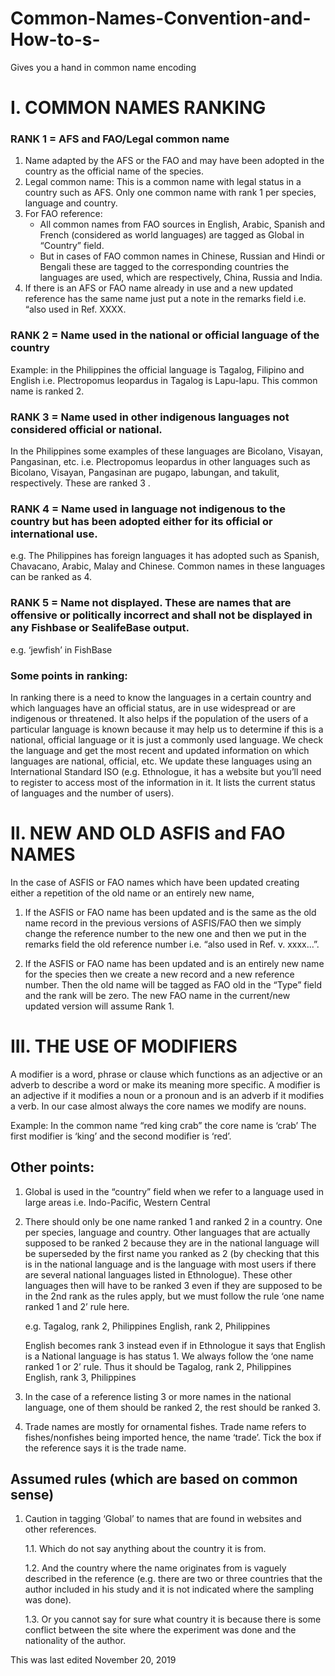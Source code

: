# Common-Names-Convention-and-How-to-s-
Gives you a hand in common name encoding

# I. COMMON NAMES RANKING

### RANK 1 = AFS and FAO/Legal common name

1. Name adapted by the AFS or the FAO and may have been adopted in the country as the official name of the species. 
2. Legal common name: This is a common name with legal status in a country such as AFS. Only one common name with rank 1 
   per species, language and country. 
3. For FAO reference:
   * All common names from FAO sources in English, Arabic, Spanish and French (considered as world languages) are tagged 
     as Global in “Country” field. 
   * But in cases of FAO common names in Chinese, Russian and Hindi or Bengali these are tagged to the corresponding 
     countries the languages are used, which are respectively, China, Russia and India.
4. If there is an AFS or FAO name already in use and a new updated reference has the same name just put a note in the 
   remarks field   i.e. “also used in Ref. XXXX.


### RANK 2 = Name used in the national or official language of the country
   Example: in the Philippines the official language is Tagalog, Filipino and English 
   i.e. Plectropomus leopardus  in Tagalog is Lapu-lapu. This common name is ranked 2.


### RANK 3 = Name used in other indigenous languages not considered official or national. 
   In the Philippines some examples of these languages are Bicolano, Visayan, Pangasinan, etc. 
   i.e. Plectropomus leopardus in other languages such as Bicolano, Visayan, Pangasinan are pugapo, labungan, and takulit, 
        respectively. These are ranked 3 . 

### RANK 4 = Name used in language not indigenous to the country but has been adopted either for its official or international use. 
   e.g. The Philippines has foreign languages it has adopted such as Spanish, Chavacano, Arabic, Malay and Chinese. Common 
        names in these languages can be ranked as 4. 

### RANK 5 = Name not displayed. These are names that are offensive or politically incorrect and shall not be displayed in any Fishbase or SealifeBase output.  
   e.g. ‘jewfish’ in FishBase



### Some points in ranking:

     
In ranking there is a need to know the languages in a certain country and which languages have an official status,
are in use widespread or are indigenous or threatened. It also helps if the population of the users of a particular language is known because it may help us to determine if this is a national, official language or it is just a commonly used language. We check the language and get the most recent and updated information on which languages are national, official, etc. We update these languages using an International Standard ISO (e.g.  Ethnologue, it has a website but you’ll need to register to access most of the information in it. It lists the current status of languages and the number of users). 


# II. NEW AND OLD ASFIS and FAO NAMES

In the case of ASFIS or FAO names which have been updated creating either a repetition of the old name or an entirely new name, 

1. If the ASFIS or FAO name has been updated and is the same as the old name record in the previous versions of ASFIS/FAO 
   then we simply change the reference number to the new one and then we put in the remarks field the old reference number 
   i.e. “also used in Ref. v. xxxx...”. 

2. If the ASFIS or FAO name has been updated and is an entirely new name for the species then we create a new record and a 
   new reference number.
   Then the old name will be tagged as FAO old in the “Type” field and the rank will be zero.   The new FAO name in the 
   current/new updated version will assume Rank 1. 



# III. THE USE OF MODIFIERS

   A modifier is a word, phrase or clause which functions as an adjective or an adverb to describe a word or make its meaning more specific. A modifier is an adjective if it modifies a noun or a pronoun and is an adverb if it modifies a verb. In our case almost always the core names we modify are nouns. 

Example:   In the common name “red king crab” the core name is ‘crab’
The first modifier is ‘king’ and the second modifier is ‘red’.

## Other points: 
1. Global is used in the “country” field when we refer to a language used in large areas 
   i.e.  Indo-Pacific, Western Central 

2. There should only be one name ranked 1 and ranked 2 in a country. One per species, language and country. Other 
   languages that are actually supposed to be ranked 2 because they are in the national language will be superseded by the 
   first name you ranked as 2 (by checking that this is in the national language and is the language with most users if 
   there are several national languages listed in Ethnologue). These other languages then will have to be ranked 3 even if 
   they are supposed to be in the 2nd rank as the rules apply, but we must follow the rule ‘one name ranked 1 and 2’ rule 
   here. 

   e.g. Tagalog, rank 2, Philippines
        English, rank 2, Philippines

   English becomes rank 3 instead even if in Ethnologue it says that English is a National language is has status 1. We 
   always follow the ‘one name ranked 1 or 2’ rule. Thus it should be 
		Tagalog, rank 2, Philippines 
		English, rank 3, Philippines

3. In the case of a reference listing 3 or more names in the national language, one of them should be ranked 2, the rest 
   should be ranked 3.  

4. Trade names are mostly for ornamental fishes. Trade name refers to fishes/nonfishes being imported hence, the name 
   ‘trade’. Tick the box if the reference says it is the trade name. 


## Assumed rules (which are based on common sense) 
1. Caution in tagging ‘Global’ to names that are found in websites and other references. 

   1.1.	Which do not say anything about the country it is from.
   
   1.2.	And the country where the name originates from is vaguely described in the reference (e.g. there are two or three 
        countries that the author included in his study and it is not indicated where the sampling was done). 
	
   1.3.	Or you cannot say for sure what country it is because there is some conflict between the site where the experiment 
        was done and the nationality of the author. 






This was last edited November 20, 2019
